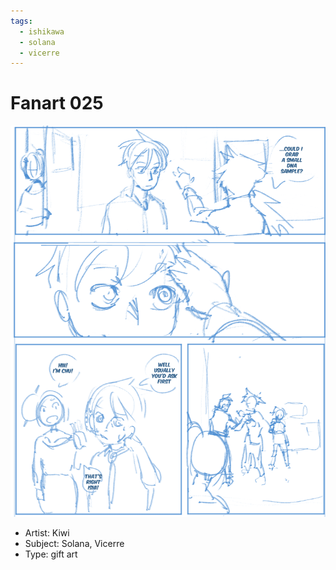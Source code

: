 ```yaml
---
tags:
  - ishikawa
  - solana
  - vicerre
---
```


# Fanart 025

<img src="assets/2024-07-15_fanimage-026.png">

- Artist: Kiwi
- Subject: Solana, Vicerre
- Type: gift art
